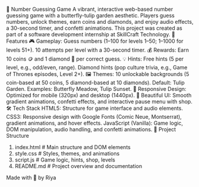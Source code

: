 🌷 Number Guessing Game
A vibrant, interactive web-based number guessing game with a butterfly-tulip garden aesthetic. Players guess numbers, unlock themes, earn coins and diamonds, and enjoy audio effects, a 30-second timer, and confetti animations. This project was created as part of a software development internship at SkillCraft Technology.
🌈 Features
🎮 Gameplay:
Guess numbers (1–100 for levels 1–50; 1–1000 for levels 51+).
10 attempts per level with a 30-second timer.
💰 Rewards:
Earn 10 coins 🪙 and 1 diamond 💎 per correct guess.
💡 Hints:
Free hints (5 per level, e.g., odd/even, range).
Diamond hints (pop culture trivia, e.g., Game of Thrones episodes, Level 2+).
🖼️ Themes:
10 unlockable backgrounds (5 coin-based at 50 coins, 5 diamond-based at 10 diamonds).
Default: Tulip Garden.
Examples: Butterfly Meadow, Tulip Sunset.
📱 Responsive Design: Optimized for mobile (320px) and desktop (1440px).
🎉 Beautiful UI: Smooth gradient animations, confetti effects, and interactive pause menu with shop.
🛠️ Tech Stack
HTML5: Structure for game interface and audio elements.
CSS3: Responsive design with Google Fonts (Comic Neue, Montserrat), gradient animations, and hover effects.
JavaScript (Vanilla): Game logic, DOM manipulation, audio handling, and confetti animations.
📁 Project Structure
1. index.html # Main structure and DOM elements
2. style.css # Styles, themes, and animations
3. script.js # Game logic, hints, shop, levels
4. README.md # Project overview and documentation

Made with 💙 by Riya
